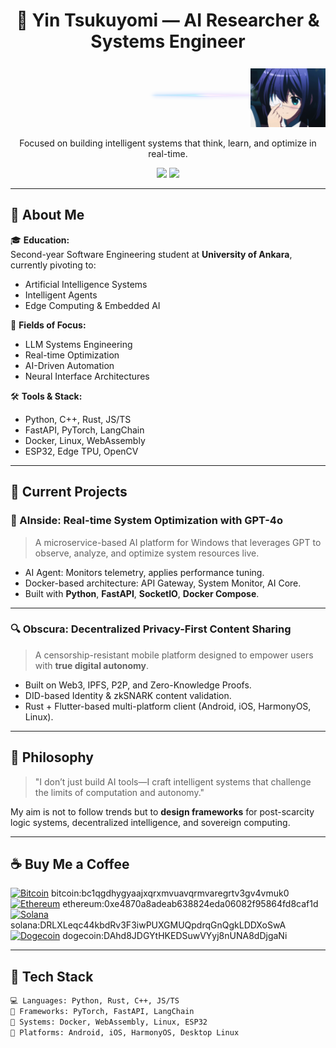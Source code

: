 

<h1 align="center">🧠 Yin Tsukuyomi — AI Researcher & Systems Engineer</h1>

<p align="right">
  <img src="src/rikka-bg.png" alt="Backdrop" width="180" style="position: relative; z-index: 1; opacity: 0.3; margin-right: -20px;"/>
  <img src="src/rikka.gif" alt="Rikka" width="120" style="position: relative; z-index: 2;" />
</p>

<p align="center">
  Focused on building intelligent systems that think, learn, and optimize in real-time.
</p>

<p align="center">
  <a href="mailto:foolkiddo.hassle500@passinbox.com"><img src="https://img.shields.io/badge/Email-grey?style=for-the-badge&logo=gmail"></a>
  <a href="https://www.linkedin.com/in/mehmet-arda-hakbilen-12aba6269?utm_source=share&utm_campaign=share_via&utm_content=profile&utm_medium=android_app"><img src="https://img.shields.io/badge/LinkedIn-blue?style=for-the-badge&logo=linkedin"></a>
</p>

---

## 👤 About Me

🎓 **Education:**  
Second-year Software Engineering student at **University of Ankara**, currently pivoting to:
- Artificial Intelligence Systems  
- Intelligent Agents  
- Edge Computing & Embedded AI  

🧠 **Fields of Focus:**  
- LLM Systems Engineering  
- Real-time Optimization  
- AI-Driven Automation  
- Neural Interface Architectures  

🛠️ **Tools & Stack:**  
- Python, C++, Rust, JS/TS  
- FastAPI, PyTorch, LangChain  
- Docker, Linux, WebAssembly  
- ESP32, Edge TPU, OpenCV  

---

## 🚀 Current Projects

### 🤖 AInside: Real-time System Optimization with GPT-4o

> A microservice-based AI platform for Windows that leverages GPT to observe, analyze, and optimize system resources live.

- AI Agent: Monitors telemetry, applies performance tuning.
- Docker-based architecture: API Gateway, System Monitor, AI Core.
- Built with **Python**, **FastAPI**, **SocketIO**, **Docker Compose**.

---

### 🔍 Obscura: Decentralized Privacy-First Content Sharing

> A censorship-resistant mobile platform designed to empower users with **true digital autonomy**.

- Built on Web3, IPFS, P2P, and Zero-Knowledge Proofs.  
- DID-based Identity & zkSNARK content validation.  
- Rust + Flutter-based multi-platform client (Android, iOS, HarmonyOS, Linux).  

---

## 🌌 Philosophy

> "I don’t just build AI tools—I craft intelligent systems that challenge the limits of computation and autonomy."

My aim is not to follow trends but to **design frameworks** for post-scarcity logic systems, decentralized intelligence, and sovereign computing.

---

## ☕ Buy Me a Coffee

<p align="left">
  <a href="#"><img src="https://img.shields.io/badge/BTC-Bitcoin-orange?style=for-the-badge&logo=bitcoin" alt="Bitcoin"/></a> bitcoin:bc1qgdhygyaajxqrxmvuavqrmvaregrtv3gv4vmuk0 <br/>
  <a href="#"><img src="https://img.shields.io/badge/ETH-Ethereum-blue?style=for-the-badge&logo=ethereum" alt="Ethereum"/></a> ethereum:0xe4870a8adeab638824eda06082f95864fd8caf1d <br/>
  <a href="#"><img src="https://img.shields.io/badge/SOL-Solana-purple?style=for-the-badge&logo=solana" alt="Solana"/></a> solana:DRLXLeqc44kbdRv3F3iwPUXGMUQpdrqGnQgkLDDXoSwA <br/>
  <a href="#"><img src="https://img.shields.io/badge/DOGE-Dogecoin-yellow?style=for-the-badge&logo=dogecoin" alt="Dogecoin"/></a> dogecoin:DAhd8JDGYtHKEDSuwVYyj8nUNA8dDjgaNi <br/>
</p>

---

## 🧰 Tech Stack

```txt
💻 Languages: Python, Rust, C++, JS/TS  
🧠 Frameworks: PyTorch, FastAPI, LangChain  
📡 Systems: Docker, WebAssembly, Linux, ESP32  
📱 Platforms: Android, iOS, HarmonyOS, Desktop Linux  






